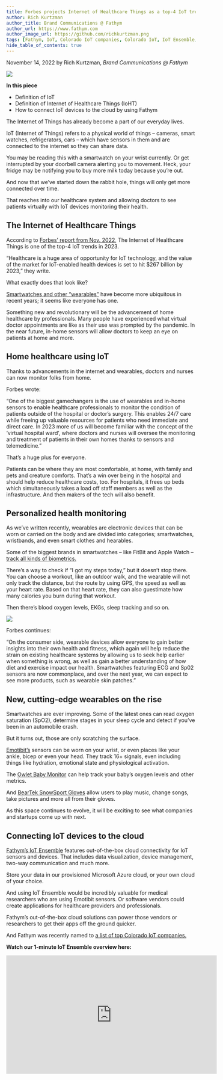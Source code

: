 ```yaml
---
title: Forbes projects Internet of Healthcare Things as a top-4 IoT trend in 2023 
author: Rich Kurtzman
author_title: Brand Communications @ Fathym
author_url: https://www.fathym.com
author_image_url: https://github.com/richkurtzman.png
tags: [Fathym, IoT, Colorado IoT companies, Colorado IoT, IoT Ensemble, Internet of Things, IIoT, Internet of Healthcare Things, Forbes, IoT trends, IoHT]
hide_table_of_contents: true
---
```


November 14, 2022 by Rich Kurtzman, _Brand Communications @ Fathym_

![](https://www.fathym.com/img/iothealthcare.png) 


**In this piece** 

- Definition of IoT 
- Definition of Internet of Healthcare Things (IoHT)
- How to connect IoT devices to the cloud by using Fathym 


The Internet of Things has already become a part of our everyday lives.  

IoT (Internet of Things) refers to a physical world of things – cameras, smart watches, refrigerators, cars – which have sensors in them and are connected to the internet so they can share data.  

You may be reading this with a smartwatch on your wrist currently. Or get interrupted by your doorbell camera alerting you to movement. Heck, your fridge may be notifying you to buy more milk today because you’re out.  

And now that we’ve started down the rabbit hole, things will only get more connected over time.  

That reaches into our healthcare system and allowing doctors to see patients virtually with IoT devices monitoring their health.  

## The Internet of Healthcare Things 
According to [Forbes’ report from Nov. 2022,](https://www.forbes.com/sites/bernardmarr/2022/11/07/the-top-4-internet-of-things-trends-in-2023/?sh=19166aa22aea) The Internet of Healthcare Things is one of the top-4 IoT trends in 2023.  

“Healthcare is a huge area of opportunity for IoT technology, and the value of the market for IoT-enabled health devices is set to hit $267 billion by 2023,” they write.  

What exactly does that look like?  

[Smartwatches and other “wearables”](https://www.fathym.com/blog/articles/2022/september/2022-09-19-what-are-biometrics-how-can-they-help-health) have become more ubiquitous in recent years; it seems like everyone has one.  

Something new and revolutionary will be the advancement of home healthcare by professionals. Many people have experienced what virtual doctor appointments are like as their use was prompted by the pandemic. In the near future, in-home sensors will allow doctors to keep an eye on patients at home and more.  

## Home healthcare using IoT 

Thanks to advancements in the internet and wearables, doctors and nurses can now monitor folks from home.  

Forbes wrote: 

“One of the biggest gamechangers is the use of wearables and in-home sensors to enable healthcare professionals to monitor the condition of patients outside of the hospital or doctor’s surgery. This enables 24/7 care while freeing up valuable resources for patients who need immediate and direct care. In 2023 more of us will become familiar with the concept of the ‘virtual hospital ward’, where doctors and nurses will oversee the monitoring and treatment of patients in their own homes thanks to sensors and telemedicine.” 

That’s a huge plus for everyone.  

Patients can be where they are most comfortable, at home, with family and pets and creature comforts. That’s a win over being in the hospital and should help reduce healthcare costs, too. For hospitals, it frees up beds which simultaneously takes a load off staff members as well as the infrastructure. And then makers of the tech will also benefit.  

## Personalized health monitoring  

As we’ve written recently, wearables are electronic devices that can be worn or carried on the body and are divided into categories; smartwatches, wristbands, and even smart clothes and hearables. 

Some of the biggest brands in smartwatches – like FitBit and Apple Watch – [track all kinds of biometrics.](https://www.fathym.com/blog/articles/2022/september/2022-09-19-what-are-biometrics-how-can-they-help-health) 

There’s a way to check if “I got my steps today,” but it doesn’t stop there. You can choose a workout, like an outdoor walk, and the wearable will not only track the distance, but the route by using GPS, the speed as well as your heart rate. Based on that heart rate, they can also guestimate how many calories you burn during that workout. 

Then there’s blood oxygen levels, EKGs, sleep tracking and so on. 

![](http://www.fathym.com/img/fitemotibitapple.png)

Forbes continues:  

“On the consumer side, wearable devices allow everyone to gain better insights into their own health and fitness, which again will help reduce the strain on existing healthcare systems by allowing us to seek help earlier when something is wrong, as well as gain a better understanding of how diet and exercise impact our health. Smartwatches featuring ECG and Sp02 sensors are now commonplace, and over the next year, we can expect to see more products, such as wearable skin patches.” 

## New, cutting-edge wearables on the rise 

Smartwatches are ever improving. Some of the latest ones can read oxygen saturation (SpO2), determine stages in your sleep cycle and detect if you’ve been in an automobile crash.  

But it turns out, those are only scratching the surface.  

[Emotibit’s](https://www.emotibit.com/) sensors can be worn on your wrist, or even places like your ankle, bicep or even your head. They track 16+ signals, even including things like hydration, emotional state and physiological activation. 

The [Owlet Baby Monitor](https://wearables.com/collections/health-wearables/products/owlet-baby-monitor) can help track your baby’s oxygen levels and other metrics.  

And [BearTek SnowSport Gloves](https://wearables.com/products/snowsport-gloves) allow users to play music, change songs, take pictures and more all from their gloves.  

As this space continues to evolve, it will be exciting to see what companies and startups come up with next.  

## Connecting IoT devices to the cloud 

[Fathym’s IoT Ensemble](https://www.fathym.com/iot) features out-of-the-box cloud connectivity for IoT sensors and devices. That includes data visualization, device management, two-way communication and much more.  

Store your data in our provisioned Microsoft Azure cloud, or your own cloud of your choice.  

And using IoT Ensemble would be incredibly valuable for medical researchers who are using Emotibit sensors. Or software vendors could create applications for healthcare providers and professionals.  

Fathym’s out-of-the-box cloud solutions can power those vendors or researchers to get their apps off the ground quicker.  

And Fathym was recently named to [a list of top Colorado IoT companies.](https://www.fathym.com/blog/articles/2022/november/2022-11-10-fathym-named-among-top-colorado-iot-companies)

**Watch our 1-minute IoT Ensemble overview here:**

<iframe width="560" height="315" src="https://www.youtube.com/embed/hQaVqLzAmIM" title="YouTube video player" frameborder="0" allow="accelerometer; autoplay; clipboard-write; encrypted-media; gyroscope; picture-in-picture" allowfullscreen></iframe>